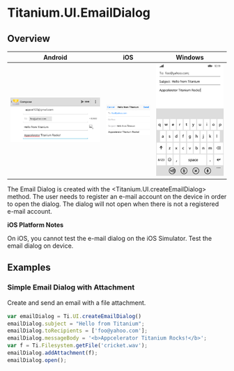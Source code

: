 # Titanium.UI.EmailDialog

<TypeHeader/>

## Overview

| Android | iOS | Windows |
| --- | --- | --- |
| ![Android](./emaildialog_android.png) | ![iOS](./emaildialog_ios.png) | ![Windows](./emaildialog_wp.png) |

The Email Dialog is created with the <Titanium.UI.createEmailDialog> method. The user needs to
register an e-mail account on the device in order to open the dialog.  The dialog will not
open when there is not a registered e-mail account.

**iOS Platform Notes**

On iOS, you cannot test the e-mail dialog on the iOS Simulator. Test the email dialog on device.

## Examples

### Simple Email Dialog with Attachment

Create and send an email with a file attachment.

``` js
var emailDialog = Ti.UI.createEmailDialog()
emailDialog.subject = "Hello from Titanium";
emailDialog.toRecipients = ['foo@yahoo.com'];
emailDialog.messageBody = '<b>Appcelerator Titanium Rocks!</b>';
var f = Ti.Filesystem.getFile('cricket.wav');
emailDialog.addAttachment(f);
emailDialog.open();
```

<ApiDocs/>
